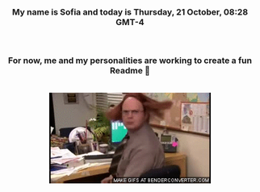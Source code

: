 


<div align="center">
<h3 >My name is Sofia and today is Thursday, 21 October, 08:28 GMT-4</h3><br>
<h3 >For now, me and my personalities are working to create a fun Readme 👋
</h3><br>
<img src='img/dwight.gif' alt='working...'/>
</div>
